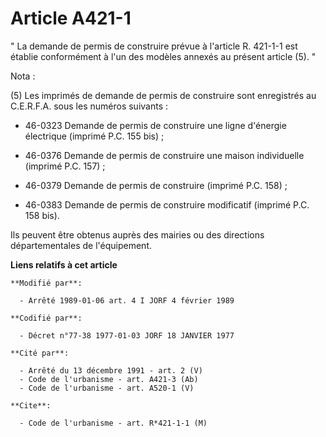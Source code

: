 # Article A421-1

" La demande de permis de construire prévue à l'article R. 421-1-1 est établie conformément à l'un des modèles annexés au
présent article (5). "

Nota :

(5) Les imprimés de demande de permis de construire sont enregistrés au C.E.R.F.A. sous les numéros suivants :

- 46-0323 Demande de permis de construire une ligne d'énergie électrique (imprimé P.C. 155 bis) ;

- 46-0376 Demande de permis de construire une maison individuelle (imprimé P.C. 157) ;

- 46-0379 Demande de permis de construire (imprimé P.C. 158) ;

- 46-0383 Demande de permis de construire modificatif (imprimé P.C. 158 bis).

Ils peuvent être obtenus auprès des mairies ou des directions départementales de l'équipement.

**Liens relatifs à cet article**

	**Modifié par**:

	  - Arrêté 1989-01-06 art. 4 I JORF 4 février 1989

	**Codifié par**:

	  - Décret n°77-38 1977-01-03 JORF 18 JANVIER 1977

	**Cité par**:

	  - Arrêté du 13 décembre 1991 - art. 2 (V)
	  - Code de l'urbanisme - art. A421-3 (Ab)
	  - Code de l'urbanisme - art. A520-1 (V)

	**Cite**:

	  - Code de l'urbanisme - art. R*421-1-1 (M)
